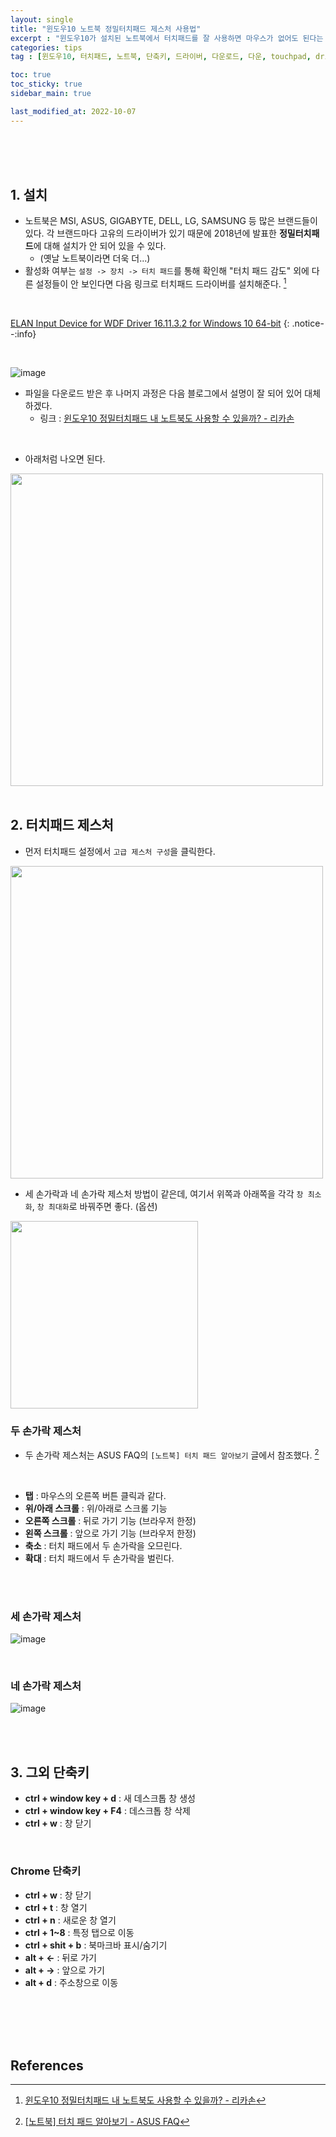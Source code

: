 ```yaml
---
layout: single
title: "윈도우10 노트북 정밀터치패드 제스처 사용법"
excerpt : "윈도우10가 설치된 노트북에서 터치패드를 잘 사용하면 마우스가 없어도 된다는 것을 깨달았습니다. 터치패드 사용법 및 여러 가지 환경에서 단축키를 정리해보았습니다."
categories: tips
tag : [윈도우10, 터치패드, 노트북, 단축키, 드라이버, 다운로드, 다운, touchpad, driver, 데스크톱, 크롬, 창, 정밀]

toc: true
toc_sticky: true
sidebar_main: true

last_modified_at: 2022-10-07
---
```



<br>
<br>
<br>

## 1. 설치

- 노트북은 MSI, ASUS, GIGABYTE, DELL, LG, SAMSUNG 등 많은 브랜드들이 있다. 각 브랜드마다 고유의 드라이버가 있기 때문에 2018년에 발표한 **정밀터치패드**에 대해 설치가 안 되어 있을 수 있다.
  - (옛날 노트북이라면 더욱 더...)
- 활성화 여부는 `설정 -> 장치 -> 터치 패드`를 통해 확인해 "터치 패드 감도" 외에 다른 설정들이 안 보인다면 다음 링크로 터치패드 드라이버를 설치해준다. [^1]

<br>

[ELAN Input Device for WDF Driver 16.11.3.2 for Windows 10 64-bit](https://drivers.softpedia.com/get/Other-DRIVERS-TOOLS/Others/ELAN-Input-Device-for-WDF-Driver-161132-for-Windows-10-64-bit.shtml)
{: .notice--:info}

<br>

![image](https://user-images.githubusercontent.com/78655692/194267370-24355e1e-ce2f-43e9-bb88-bfe19d6d8fb4.png)

- 파일을 다운로드 받은 후 나머지 과정은 다음 블로그에서 설명이 잘 되어 있어 대체하겠다.
  - 링크 : [윈도우10 정밀터치패드 내 노트북도 사용할 수 있을까? - 리카손](https://blog.naver.com/myrikason/221318515492)

<br>

- 아래처럼 나오면 된다.

<img src='https://user-images.githubusercontent.com/78655692/194268401-e063e315-554f-47fb-b19a-d59c2e493938.png' width=500>

<br>
<br>

## 2. 터치패드 제스처

- 먼저 터치패드 설정에서 `고급 제스처 구성`을 클릭한다.

<img src='https://user-images.githubusercontent.com/78655692/194270028-b04df7f2-b0eb-46ae-8267-885a438b8021.png' width=500>

- 세 손가락과 네 손가락 제스처 방법이 같은데, 여기서 위쪽과 아래쪽을 각각 `창 최소화`, `창 최대화`로 바꿔주면 좋다. (옵션)

<img src='https://user-images.githubusercontent.com/78655692/194271972-5de40bcf-f6d3-43d6-84cc-2062767c9440.png' width=300>

<br>

### 두 손가락 제스처

- 두 손가락 제스처는 ASUS FAQ의 `[노트북] 터치 패드 알아보기` 글에서 참조했다. [^2]

<br>

- **탭** : 마우스의 오른쪽 버튼 클릭과 같다.
- **위/아래 스크롤** : 위/아래로 스크롤 기능
- **오른쪽 스크롤** : 뒤로 가기 기능 (브라우저 한정)
- **왼쪽 스크롤** : 앞으로 가기 기능 (브라우저 한정)
- **축소** : 터치 패드에서 두 손가락을 오므린다.
- **확대** : 터치 패드에서 두 손가락을 벌린다.

<br>
<br>

### 세 손가락 제스처

![image](https://user-images.githubusercontent.com/78655692/194275149-102ede39-64bb-4d97-80cc-feacf7123467.png)

<br>

### 네 손가락 제스처

![image](https://user-images.githubusercontent.com/78655692/194275237-efe1013d-d8f2-42c2-a7d4-26a47160718c.png)

<br>
<br>

## 3. 그외 단축키

- **ctrl + window key + d** : 새 데스크톱 창 생성
- **ctrl + window key + F4** : 데스크톱 창 삭제
- **ctrl + w** : 창 닫기

<br>

### Chrome 단축키

- **ctrl + w** : 창 닫기
- **ctrl + t** : 창 열기
- **ctrl + n** : 새로운 창 열기
- **ctrl + 1~8** : 특정 탭으로 이동
- **ctrl + shit + b** : 북마크바 표시/숨기기
- **alt + <-** : 뒤로 가기
- **alt + ->** : 앞으로 가기
- **alt + d** : 주소창으로 이동


<br>
<br>
<br>
<br>

## References

[^1]: [윈도우10 정밀터치패드 내 노트북도 사용할 수 있을까? - 리카손](https://blog.naver.com/myrikason/221318515492)
[^2]: [[노트북] 터치 패드 알아보기 - ASUS FAQ](https://www.asus.com/kr/support/FAQ/1041464/)